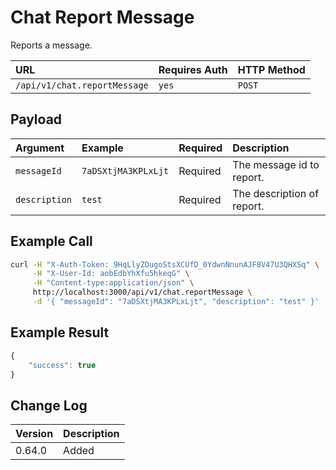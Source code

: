 # Chat Report Message

Reports a message.

| URL | Requires Auth | HTTP Method |
| :--- | :--- | :--- |
| `/api/v1/chat.reportMessage` | `yes` | `POST` |

## Payload

| Argument | Example | Required | Description |
| :--- | :--- | :--- | :--- |
| `messageId` | `7aDSXtjMA3KPLxLjt` | Required | The message id to report. |
| `description` | `test` | Required | The description of report. |

## Example Call

```bash
curl -H "X-Auth-Token: 9HqLlyZOugoStsXCUfD_0YdwnNnunAJF8V47U3QHXSq" \
     -H "X-User-Id: aobEdbYhXfu5hkeqG" \
     -H "Content-type:application/json" \
     http://localhost:3000/api/v1/chat.reportMessage \
     -d '{ "messageId": "7aDSXtjMA3KPLxLjt", "description": "test" }'
```

## Example Result

```javascript
{
    "success": true
}
```

## Change Log

| Version | Description |
| :--- | :--- |
| 0.64.0 | Added |

